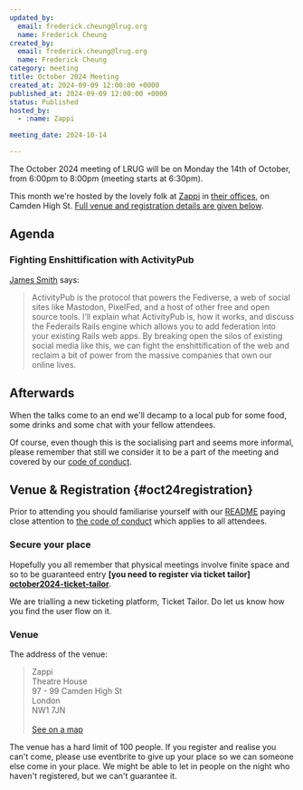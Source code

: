 ```yaml
---
updated_by:
  email: frederick.cheung@lrug.org
  name: Frederick Cheung
created_by:
  email: frederick.cheung@lrug.org
  name: Frederick Cheung
category: meeting
title: October 2024 Meeting
created_at: 2024-09-09 12:00:00 +0000
published_at: 2024-09-09 12:00:00 +0000
status: Published
hosted_by:
  - :name: Zappi

meeting_date: 2024-10-14

---
```


The October 2024 meeting of LRUG will be on Monday the 14th of
October, from 6:00pm to 8:00pm (meeting starts at 6:30pm).

This month we're hosted by the lovely folk at [Zappi](https://www.zappi.io/web/)
in [their offices][zappi-venue], on  Camden High St. [Full venue and
registration details are given below](#oct24registration).

## Agenda

### Fighting Enshittification with ActivityPub

[James Smith](https://mastodon.me.uk/@Floppy) says:

> ActivityPub is the protocol that powers the Fediverse, a web of social sites
> like Mastodon, PixelFed, and a host of other free and open source tools. I’ll
> explain what ActivityPub is, how it works, and discuss the Federails Rails
> engine which allows you to add federation into your existing Rails web apps.
> By breaking open the silos of existing social media like this, we can fight
> the enshittification of the web and reclaim a bit of power from the massive
> companies that own our online lives.

## Afterwards

When the talks come to an end we'll decamp to a local pub for some food, some
drinks and some chat with your fellow attendees.

Of course, even though this is the socialising part and seems more
informal, please remember that still we consider it to be a part of the
meeting and covered by our [code of conduct](http://readme.lrug.org/#code-of-conduct).

## Venue & Registration {#oct24registration}

Prior to attending you should familiarise yourself with our
[README](http://readme.lrug.org/) paying close attention to [the code of
conduct](http://readme.lrug.org/#code-of-conduct) which applies to all
attendees.

### Secure your place

Hopefully you all remember that physical meetings involve finite space and so to
be guaranteed entry **[you need to register via ticket tailor]
[october2024-ticket-tailor]**.

We are trialling a new ticketing platform, Ticket Tailor. Do let us know how you
find the user flow on it.

### Venue

The address of the venue:

> Zappi<br/>Theatre House<br/>97 - 99 Camden High St<br/>London<br/>NW1 7JN<br/><br/>[See on a map][zappi-venue]

The venue has a hard limit of 100 people.  If you register and realise you
can't come, please use eventbrite to give up your place so we can someone
else come in your place.  We might be able to let in people on the night
who haven't registered, but we can't guarantee it.

[zappi-venue]: https://goo.gl/maps/3xNi53bvjgLEW5Ui7
[october2024-ticket-tailor]: https://buytickets.at/lrug/1382981
